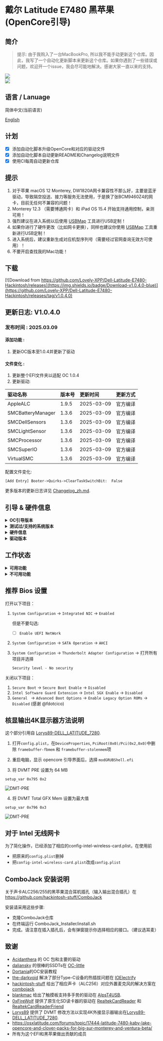 # 戴尔 Latitude E7480 黑苹果 (OpenCore引导)

## 简介

> 提示: 由于我购入了一台MacBookPro, 所以我不能手动更新这个仓库。因此，我写了一个自动化更新脚本来更新这个仓库。如果你遇到了一些错误或问题，欢迎开一个issue，我会尽可能地解决。感谢大家一直以来的支持。

<div style="align: center">
<img src="https://raw.githubusercontent.com/Lovely-XPP/Dell-Latitude-E7480-Hackintosh/main/demo/system_info.png">
</div>


<div style="align: center">
<img src="https://raw.githubusercontent.com/Lovely-XPP/Dell-Latitude-E7480-Hackintosh/main/demo/OC_info.png">
</div>


## 语言 / Lanuage

简体中文(当前语言)

[English](https://github.com/Lovely-XPP/Dell-Latitude-E7480-Hackintosh/blob/main/README.md)


## 计划
- [x] 添加自动化脚本升级OpenCore和对应的驱动文件
- [x] 添加自动化脚本自动更新README和Changelog说明文件
- [x] 使用CI每周自动更新仓库

## 提示

1. 对于苹果 macOS 12 Monterey, DW1820A网卡兼容性不那么好，主要是蓝牙驱动，导致隔空投送、接力等服务无法使用，于是换了张BCM9460Z4的网卡，目前无任何不兼容的问题！
2. Monterey 12.3 （需要博通网卡）和 iPad OS 15.4 开始支持通用控制，亲测可用！
3. 强烈建议在进入系统以后使用 [USBMap](https://github.com/corpnewt/USBMap) 工具进行USB定制！
4. 如果你进行了硬件更改（比如网卡更换），同样也建议你使用 [USBMap](https://github.com/corpnewt/USBMap) 工具重新进行USB定制！
5. 进入系统后，建议重新生成对应机型序列号（需要经过官网查询无效方可使用）！
6. 不要开启查找我的Mac功能！


## 下载
[![Download from https://github.com/Lovely-XPP/Dell-Latitude-E7480-Hackintosh/releases](https://img.shields.io/badge/Download-v1.0.4.0-blue)](https://github.com/Lovely-XPP/Dell-Latitude-E7480-Hackintosh/releases/tag/v1.0.4.0)

## 更新日志: V1.0.4.0

### 发布时间 : 2025.03.09

#### 添加功能 :

1. 更新OC版本至1.0.4并更新了驱动

#### 文件变化 :

1. 更新整个EFI文件夹以适配 OC 1.0.4
2. 更新驱动:

| 驱动名称          | 版本号                       | 更新时间       | 更新方式              |
|:----------------|:-------------------------------------------|:---------------|:----------------|
|	AppleALC	|	1.9.5	|	2025-03-09	|	官方编译	|
|	SMCBatteryManager	|	1.3.6	|	2025-03-09	|	官方编译	|
|	SMCDellSensors	|	1.3.6	|	2025-03-09	|	官方编译	|
|	SMCLightSensor	|	1.3.6	|	2025-03-09	|	官方编译	|
|	SMCProcessor	|	1.3.6	|	2025-03-09	|	官方编译	|
|	SMCSuperIO	|	1.3.6	|	2025-03-09	|	官方编译	|
|	VirtualSMC	|	1.3.6	|	2025-03-09	|	官方编译	|


配置文件变化:
```
[Add Entry] Booter->Quirks->ClearTaskSwitchBit:  False
```

更多版本的更新日志详见 [Changelog_zh.md](https://github.com/Lovely-XPP/Dell-Latitude-E7480-Hackintosh/blob/main/Changelog_zh.md).

## 引导 & 硬件信息

<details>  
<summary><strong>OC引导版本</strong></summary>
</br>
OpenCore  0.8.0 / 0.8.1 / 0.8.2 / 0.8.3 / 0.8.4 / 0.8.5 / 0.8.6 / 0.8.7 / 0.8.8 / 0.8.9 / 0.9.0 / 0.9.1 / 0.9.2 / 0.9.3 / 0.9.4 / 0.9.5 / 0.9.6 / 0.9.7 / 0.9.8 / 0.9.9 / 1.0.0 / 1.0.1 / 1.0.2 / 1.0.3 / 1.0.4
</details>
<details>  
<summary><strong>测试过/支持的系统版本</strong></summary>
</br>
- Big Sur 11.0 - 11.7</br>
- Monterey 12.0 - 12.5.1 beta</br>
- Ventura 13.0 beta（我正在使用）</br>
</details>


<details>  
<summary><strong>硬件信息</strong></summary>
</br>

| Model           | Dell Latitude E7480                        |
|:----------------|:-------------------------------------------|
| 处理器           | Intel Core i7-7700U                        |
| 图形卡           | 集成显卡：Intel HD Graphics 620           |
| 内存条           | 8GB 2133MHz DDR4 * 2                       |
| 显示器           | 13" 2K (2560x1440) 触摸屏                   |
| 硬盘             | 闪迪 1T M.2 NVMe SSD                        |
| 无线网卡/蓝牙     | 博通 BCM94360Z4                        |
| 摄像头           | 1920x1080 FHD Webcam                       |
| 指纹读取          | 有但不适用于macOS                           |
| 声卡             | 瑞昱 ALC256                             |
| 键盘             | 背光键盘                           |
| 触摸板           | ALPS 触摸板                              |
| SD读卡器         | 瑞昱 RTS525A 读卡器        |


</details>

<details>  
<summary><strong>驱动版本</strong></summary>
</br>

| Kexts          | Version                        | Updated Time       | Updated Way              |
|:----------------|:-------------------------------------------|:---------------|:----------------|
|	AirportBrcmFixup	|	2.2.0	|	2025-03-09	|	Official Release	|
|	AirportItlwm	|	2.2.0	|	2025-03-09	|	Official Release	|
|	AlpsHID	|	1.0.0d1	|	2025-03-09	|	Official Release	|
|	AppleALC	|	1.9.5	|	2025-03-09	|	Official Release	|
|	BlueToolFixup	|	2.7.0	|	2025-03-09	|	Official Release	|
|	BrcmBluetoothInjector	|	2.7.0	|	2025-03-09	|	Official Release	|
|	BrcmFirmwareData	|	2.7.0	|	2025-03-09	|	Official Release	|
|	BrcmPatchRAM3	|	2.7.0	|	2025-03-09	|	Official Release	|
|	CpuTscSync	|	1.1.2	|	2025-03-09	|	Official Release	|
|	ECEnabler	|	1.0.6	|	2025-03-09	|	Official Release	|
|	FeatureUnlock	|	1.1.8	|	2025-03-09	|	Official Release	|
|	HibernationFixup	|	1.5.3	|	2025-03-09	|	Official Release	|
|	IntelBTPatcher	|	2.5.0	|	2025-03-09	|	Official Release	|
|	IntelBluetoothFirmware	|	2.5.0	|	2025-03-09	|	Official Release	|
|	IntelBluetoothInjector	|	2.5.0	|	2025-03-09	|	Official Release	|
|	IntelMausi	|	1.0.9	|	2025-03-09	|	Official Release	|
|	Lilu	|	1.7.1	|	2025-03-09	|	Official Release	|
|	NVMeFix	|	1.1.3	|	2025-03-09	|	Official Release	|
|	RealtekCardReader	|	0.9.7	|	2025-03-09	|	Official Release	|
|	RealtekCardReaderFriend	|	1.0.2	|	2025-03-09	|	Official Release	|
|	RestrictEvents	|	1.1.6	|	2025-03-09	|	Official Release	|
|	SMCBatteryManager	|	1.3.6	|	2025-03-09	|	Official Release	|
|	SMCDellSensors	|	1.3.6	|	2025-03-09	|	Official Release	|
|	SMCLightSensor	|	1.3.6	|	2025-03-09	|	Official Release	|
|	SMCProcessor	|	1.3.6	|	2025-03-09	|	Official Release	|
|	SMCSuperIO	|	1.3.6	|	2025-03-09	|	Official Release	|
|	USBMap	|	1.0	|	2025-03-09	|	USB Ports Inject	|
|	VerbStub	|	1.0.4	|	2025-03-09	|	Official Release	|
|	VirtualSMC	|	1.3.6	|	2025-03-09	|	Official Release	|
|	Voodoo PS/2 Controller	|	2.3.8	|	2025-03-09	|	Official Release	|
|	VoodooI2C	|	2.9.1	|	2025-03-09	|	Official Release	|
|	VoodooI2CHID	|	1	|	2025-03-09	|	Official Release	|
|	WhateverGreen	|	1.7.0	|	2025-03-09	|	Official Release	|
|	BrightnessKeys	|	1.0.4	|	2025-03-09	|	Official Release	|

</details>

## 工作状态

<details>  
<summary><strong>可用功能</strong></summary>
</br>

- [x] 显卡Intel HD 620 Graphics的正常驱动（包含双硬解码、GPU加速）
- [x] 所有的USB端口都正常工作
- [x] HDMI/Type-C 接口支持音频输出并支持热插拔 
- [x] 内置摄像头
- [x] Wifi（2.4GHz/5G）
- [x] 蓝牙
- [x] 关机/ 重启/ 睡眠/ 唤醒 （包含 Fn + insert 键睡眠和合盖睡眠）
- [x] 所有Fn键的功能 （需要关闭bios关于Fn键锁：bios -> POST Behavior -> Fn Lock Options）
- [x] 扬声器和耳机插孔
- [x] 外置麦克风和耳麦 （需要与[combojack](https://github.com/hackintosh-stuff/ComboJack)配合使用）
- [x] Intel 有线网络
- [x] 苹果商店和iCloud账户服务，不要开启查找我的Mac功能！
- [x] (不一定可用，和你的账户也有关系) iMessage 和 Facetime 
- [x] miniDP 和 HDMI （支持音频输入）
- [x] 键盘、触摸屏(触摸屏支持手势)、触摸板（触摸板支持多手势）
- [x] 隔空投送、接力、随航、隔空播放、通用控制（这些功能仅适用于博通网卡，且隔空播放仅限macOS 12，通用控制仅限macOS 12.3及以上）
- [x] SD读卡器
- [x] 雷电3热拔插

</details>

<details>  
<summary><strong>不可用功能</strong></summary>
</br>
</details>



## 推荐 Bios 设置

打开以下项目：

1. `System Configuration` -> `Integrated NIC` -> `Enabled`

   但是不要勾选:

   - [ ] `Enable UEFI NetWork`

2. `System Configuration` -> `SATA Operation` -> `AHCI`

3. `System Configuration` -> `Thunderbolt Adapter Configuration` -> 打开所有项目并选择 

   `Security level - No security`



关闭以下项目：

1. `Secure Boot` -> `Secure Boot Enable` -> `Disabled`
2. `Intel Software Guard Extension` -> `Intel SGX Enable` -> `Disabled`
3. `General ` -> `Advanced Boot Options` -> `Enable Legacy Option ROMs` -> `Disabled`  (感谢 @fdotcico)



## 核显输出4K显示器方法说明

这个部分引用自 [Lorys89-DELL_LATITUDE_7280](https://github.com/Lorys89/DELL_LATITUDE_7280).

1. 打开`config.plist`，在`DeviceProperties`, `PciRoot(0x0)/Pci(0x2,0x0)`中删除 `framebuffer-fbmem` 和 `framebuffer-stolenmem`项


2. 重启电脑，显示 opencore 引导界面后，选择 `modGRUBShell.efi`


3. 将 DVMT PRE 设置为 64 MB

``setup_var 0x795 0x2``

![DMT-PRE](https://raw.githubusercontent.com/Lorys89/DELL_LATITUDE_7280/main/Screenshot/DVMT-PRE.png)


4. 将 DVMT Total GFX Mem 设置为最大值

``setup_var 0x796 0x3``

![DMT-PRE](https://raw.githubusercontent.com/Lorys89/DELL_LATITUDE_7280/main/Screenshot/DVMT-TOT.png)



## 对于 Intel 无线网卡

为了简化操作，已经添加了相应的config-intel-wireless-card.plist，在使用前
* 把原来的`config.plist`删掉
* 把`config-intel-wireless-card.plist`改成`config.plist`


## ComboJack 安装说明

关于声卡ALC256/255的黑苹果混合耳机插孔（输入输出混合插孔）在 https://github.com/hackintosh-stuff/ComboJack

安装请采用这些步骤:
* 克隆ComboJack仓库
* 在终端运行 ComboJack_Installer/install.sh
* 完成。请注意在插入插孔后，会有弹窗提示你选择相应的接口。（建议选耳麦）

## 致谢
* [Acidanthera](https://github.com/Acidanthera) 的 OC 包和主要的驱动
* [daliansky](https://github.com/daliansky) 的很棒的SSDTs在 [OC-little](https://github.com/daliansky/OC-little)
* [Dortania](https://dortania.github.io/)的OC安装教程
* [the-darkvoid](https://github.com/the-darkvoid) 解决了部分Type-C设备的热插拔问题在 [IOElectrify](https://github.com/the-darkvoid/macOS-IOElectrify)
* [hackintosh-stuff](https://github.com/hackintosh-stuff) 给出了相应声卡（ALC256）对应外置麦克风的解决方案在 [combojack](https://github.com/hackintosh-stuff/ComboJack)
* [blankmac](https://github.com/blankmac) 给出了触摸板支持多手势的驱动在 [AlpsT4USB](https://github.com/blankmac/AlpsT4USB).
* [0xFireWolf](https://github.com/0xFireWolf) 提供了原生化SD读卡器的驱动在 [RealtekCardReader](https://github.com/0xFireWolf/RealtekCardReader) 和 [RealtekCardReaderFriend](https://github.com/0xFireWolf/RealtekCardReaderFriend)
* [Lorys89](https://github.com/Lorys89) 提供了 DVMT 修改方法以实现4K外接显示器输出在[Lorys89-DELL_LATITUDE_7280](https://github.com/Lorys89/DELL_LATITUDE_7280).
* https://osxlatitude.com/forums/topic/17444-latitude-7480-kaby-lake-opencore-and-clover-packs-for-big-sur-monterey-and-ventura-beta/
* 所有为这个EFI和黑苹果做出贡献的成员

